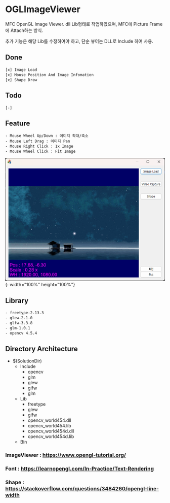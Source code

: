 # OGLImageViewer
 MFC OpenGL Image Viewer. dll Lib형태로 작업하였으며, MFC에 Picture Frame에 Attach하는 방식.

 추가 기능은 해당 Lib를 수정하여야 하고, 단순 뷰어는 DLL로 Include 하여 사용.

## Done
	[x] Image Load
	[x] Mouse Position And Image Infomation
	[x] Shape Draw

## Todo
	[-]

## Feature
	- Mouse Wheel Up/Down : 이미지 확대/축소
	- Mouse Left Drag : 이미지 Pan
	- Mouse Right Click : 1x Image
	- Mouse Wheel Click : Fit Image
	
![Program](ImageViewer.png){: width="100%" height="100%"}

## Library
	- freetype-2.13.3
	- glew-2.1.0
	- glfw-3.3.8
	- glm-1.0.1
	- opencv 4.5.4

## Directory Architecture
- $(SolutionDir)
	- Include
		- opencv
		- glm
		- glew
		- glfw
		- glm
  	-  Lib
		- freetype
		- glew
		- glfw
		- opencv_world454.dll
		- opencv_world454.lib
		- opencv_world454d.dll
		- opencv_world454d.lib
  - Bin

### ImageViewer : https://www.opengl-tutorial.org/
### Font :  https://learnopengl.com/In-Practice/Text-Rendering
### Shape :  https://stackoverflow.com/questions/3484260/opengl-line-width